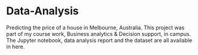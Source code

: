 # Data-Analysis
Predicting the price of a house in Melbourne, Australia.
This project was part of my course work, Business analytics & Decision support, in campus.
The Jupyter notebook, data analysis report and the dataset are all available in here.
